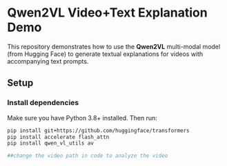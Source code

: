 # Qwen2VL Video+Text Explanation Demo

This repository demonstrates how to use the **Qwen2VL** multi-modal model (from Hugging Face) to generate textual explanations for videos with accompanying text prompts.

## Setup

### Install dependencies

Make sure you have Python 3.8+ installed. Then run:

```bash
pip install git+https://github.com/huggingface/transformers
pip install accelerate flash_attn
pip install qwen_vl_utils av

##change the video path in code to analyze the video  
